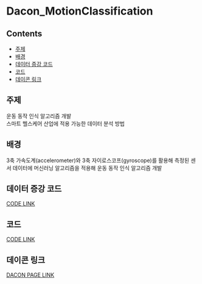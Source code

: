 # Dacon_MotionClassification
## Contents
* [주제](https://github.com/chohs1221/Dacon_MotionClassification/#주제)
* [배경](https://github.com/chohs1221/Dacon_MotionClassification/#배경)
* [데이터 증강 코드](https://github.com/chohs1221/Dacon_MotionClassification/#데이터-증강-코드)
* [코드](https://github.com/chohs1221/Dacon_MotionClassification/#코드)
* [데이콘 링크](https://github.com/chohs1221/Dacon_MotionClassification/#데이콘-링크)
## 주제   
운동 동작 인식 알고리즘 개발   
스마트 헬스케어 산업에 적용 가능한 데이터 분석 방법 
## 배경   
3축 가속도계(accelerometer)와 3축 자이로스코프(gyroscope)를 활용해 측정된 센서 데이터에 머신러닝 알고리즘을 적용해 운동 동작 인식 알고리즘 개발   
## 데이터 증강 코드   
[CODE LINK](https://github.com/chohs1221/Dacon_MotionClassification/blob/master/data_augmentation1.ipynb)
## 코드   
[CODE LINK](https://github.com/chohs1221/Dacon_MotionClassification/blob/master/motion_classification_1dCNN.ipynb)
## 데이콘 링크
[DACON PAGE LINK](https://dacon.io/competitions/official/235815/overview/description)
